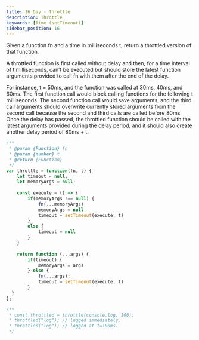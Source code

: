 ```yaml
---
title: 16 Day - Throttle
description: Throttle
keywords: [Time (setTimeout)]
sidebar_position: 16
---
```


Given a function fn and a time in milliseconds t, return a throttled version of that function.

A throttled function is first called without delay and then, for a time interval of t milliseconds, can’t be executed but should store the latest function arguments provided to call fn with them after the end of the delay.

For instance, t = 50ms, and the function was called at 30ms, 40ms, and 60ms. The first function call would block calling functions for the following t milliseconds. The second function call would save arguments, and the third call arguments should overwrite currently stored arguments from the second call because the second and third calls are called before 80ms. Once the delay has passed, the throttled function should be called with the latest arguments provided during the delay period, and it should also create another delay period of 80ms + t.

```js
/**
 * @param {Function} fn
 * @param {number} t
 * @return {Function}
 */
var throttle = function(fn, t) {
    let timeout = null;
	let memoryArgs = null;
	
    const execute = () => {
        if(memoryArgs !== null) {
            fn(...memoryArgs)
            memoryArgs = null 
            timeout = setTimeout(execute, t)                                              
        }
        else {
            timeout = null
        }
    }
        
    return function (...args) {
        if(timeout) {
            memoryArgs = args
        } else {
            fn(...args);
            timeout = setTimeout(execute, t)
        }
  }
};

/**
 * const throttled = throttle(console.log, 100);
 * throttled("log"); // logged immediately.
 * throttled("log"); // logged at t=100ms.
 */

```